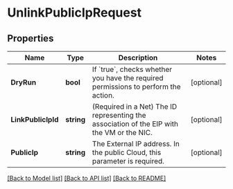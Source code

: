# UnlinkPublicIpRequest

## Properties

Name | Type | Description | Notes
------------ | ------------- | ------------- | -------------
**DryRun** | **bool** | If &#x60;true&#x60;, checks whether you have the required permissions to perform the action. | [optional] 
**LinkPublicIpId** | **string** | (Required in a Net) The ID representing the association of the EIP with the VM or the NIC. | [optional] 
**PublicIp** | **string** | The External IP address. In the public Cloud, this parameter is required. | [optional] 

[[Back to Model list]](../README.md#documentation-for-models) [[Back to API list]](../README.md#documentation-for-api-endpoints) [[Back to README]](../README.md)


